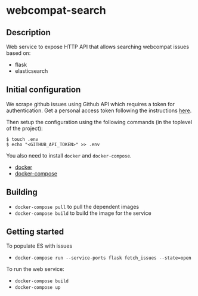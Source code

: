webcompat-search
=======================

Description
-------------
Web service to expose HTTP API that allows searching webcompat issues based on:

* flask
* elasticsearch

Initial configuration
------------------------
We scrape github issues using Github API which requires a token for authentication.
Get a personal access token following the instructions [here](https://bit.ly/2OVfzXR).

Then setup the configuration using the following commands (in the toplevel of the project):

```
$ touch .env
$ echo "<GITHUB_API_TOKEN>" >> .env
```

You also need to install `docker` and `docker-compose`.

* [docker](https://docs.docker.com/install/)
* [docker-compose](https://docs.docker.com/compose/)

Building
---------

* `docker-compose pull` to pull the dependent images
* `docker-compose build` to build the image for the service

Getting started
------------------

To populate ES with issues

* `docker-compose run --service-ports flask fetch_issues --state=open`

To run the web service:

* `docker-compose build`
* `docker-compose up`
